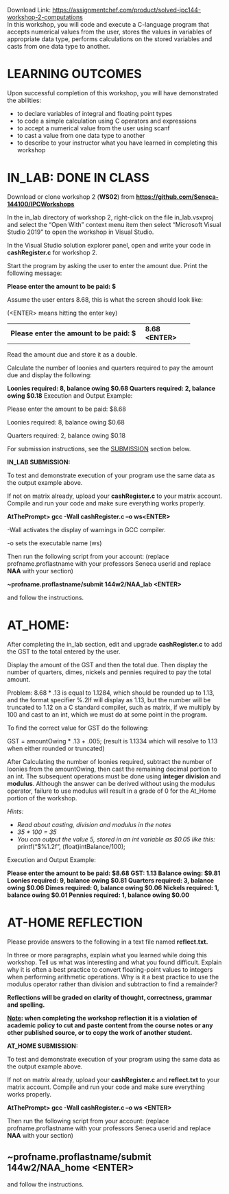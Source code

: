 Download Link: https://assignmentchef.com/product/solved-ipc144-workshop-2-computations
<br>
In this workshop, you will code and execute a C-language program that accepts numerical values from the user, stores the values in variables of appropriate data type, performs calculations on the stored variables and casts from one data type to another.

<h1>LEARNING OUTCOMES</h1>

Upon successful completion of this workshop, you will have demonstrated the abilities:

<ul>

 <li>to declare variables of integral and floating point types</li>

 <li>to code a simple calculation using C operators and expressions</li>

 <li>to accept a numerical value from the user using scanf</li>

 <li>to cast a value from one data type to another</li>

 <li>to describe to your instructor what you have learned in completing this workshop</li>

</ul>




<h1>IN_LAB: DONE IN CLASS</h1>

Download or clone workshop 2 (<strong>WS02</strong>) from <strong><u>https://github.com/Seneca-144100/IPCWorkshops</u></strong>

In the in_lab directory of workshop 2, right-click on the file in_lab.vsxproj and select the “Open With” context menu item then select “Microsoft Visual Studio 2019” to open the workshop in Visual Studio.

In the Visual Studio solution explorer panel, open and write your code in <strong>cashRegister.c</strong> for workshop 2.

Start the program by asking the user to enter the amount due. Print the following message:

<strong>Please enter the amount to be paid: $</strong>

Assume the user enters 8.68, this is what the screen should look like:

(&lt;ENTER&gt; means hitting the enter key)

<table width="395">

 <tbody>

  <tr>

   <td width="298"><strong>Please enter the amount to be paid: $</strong></td>

   <td width="97"><strong>8.68 &lt;ENTER&gt;</strong></td>

  </tr>

 </tbody>

</table>

Read the amount due and store it as a double.

Calculate the number of loonies and quarters required to pay the amount due and display the following:

<strong>Loonies required: 8, balance owing $0.68 Quarters required: 2, balance owing $0.18</strong> Execution and Output Example:

Please enter the amount to be paid: $8.68

Loonies required: 8, balance owing $0.68

Quarters required: 2, balance owing $0.18

For submission instructions, see the <a href="https://scs.senecac.on.ca/~oop244/pages/workshops/w2.html#sub">SUBMISSION</a> section below.

<strong>IN_LAB SUBMISSION:</strong>

To test and demonstrate execution of your program use the same data as the output example above.

If not on matrix already, upload your <strong>cashRegister.c</strong> to your matrix account. Compile and run your code and make sure everything works properly.




<strong>AtThePrompt&gt; gcc -Wall cashRegister.c –o ws&lt;ENTER&gt; </strong>




-Wall activates the display of warnings in GCC compiler.

-o sets the executable name (ws)

Then run the following script from your account: (replace profname.proflastname with your professors Seneca userid and replace <strong>NAA</strong> with your section)

<strong> </strong>

<strong>~profname.proflastname/submit 144w2/NAA_lab &lt;ENTER&gt;  </strong>

<strong> </strong>

and follow the instructions.




<h1>AT_HOME:</h1>

After completing the in_lab section, edit and upgrade <strong>cashRegister.c</strong> to add the GST to the total entered by the user.

Display the amount of the GST and then the total due. Then display the number of quarters, dimes, nickels and pennies required to pay the total amount.

Problem: 8.68 * .13 is equal to 1.1284, which should be rounded up to 1.13, and the format specifier %.2lf will display as 1.13, but the number will be truncated to 1.12 on a C standard compiler, such as matrix, if we multiply by 100 and cast to an int, which we must do at some point in the program.

To find the correct value for GST do the following:

GST = amountOwing * .13 + .005; (result is 1.1334 which will resolve to 1.13 when either rounded or truncated)

After Calculating the number of loonies required, subtract the number of loonies from the amountOwing, then cast the remaining decimal portion to an int. The subsequent operations must be done using <strong>integer division</strong> and <strong>modulus</strong>. Although the answer can be derived without using the modulus operator, failure to use modulus will result in a grade of 0 for the At_Home portion of the workshop.

<em>Hints: </em>

<ul>

 <li><em>Read about casting, division and modulus in the notes </em></li>

 <li><em>35 * 100 = 35 </em></li>

 <li><em>You can output the value 5, stored in an int variable as $0.05 like this: </em>printf(“$%1.2f”, (float)intBalance/100);</li>

</ul>

Execution and Output Example:

<strong>Please enter the amount to be paid: $</strong><strong>8.68</strong><strong> GST: 1.13 Balance owing: $9.81 Loonies required: 9, balance owing $0.81 Quarters required: 3, balance owing $0.06 Dimes required: 0, balance owing $0.06 Nickels required: 1, balance owing $0.01 Pennies required: 1, balance owing $0.00 </strong>

<h1>AT-HOME REFLECTION</h1>

Please provide answers to the following in a text file named <strong>reflect.txt. </strong>

In three or more paragraphs, explain what you learned while doing this workshop. Tell us what was interesting and what you found difficult. Explain why it is often a best practice to convert floating-point values to integers when performing arithmetic operations. Why is it a best practice to use the modulus operator rather than division and subtraction to find a remainder?

<strong>Reflections will be graded on clarity of thought, correctness, grammar and spelling. </strong>

<strong><u>Note</u></strong><strong>: when completing the workshop reflection it is a violation of academic policy to cut and paste content from the course notes or any other published source, or to copy the work of another student.</strong>

<strong> </strong>

<strong>AT_HOME SUBMISSION:</strong>

To test and demonstrate execution of your program using the same data as the output example above.

If not on matrix already, upload your <strong>cashRegister.c</strong> and <strong>reflect.txt</strong> to your matrix account. Compile and run your code and make sure everything works properly.




<strong>AtThePrompt&gt; gcc -Wall cashRegister.c –o ws &lt;ENTER&gt;</strong>

Then run the following script from your account: (replace profname.proflastname with your professors Seneca userid and replace <strong>NAA</strong> with your section)

<h2>~profname.proflastname/submit 144w2/NAA_home &lt;ENTER&gt;</h2>

and follow the instructions.